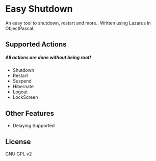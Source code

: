 # Easy Shutdown
  An easy tool to shutdown, restart and more..
  Written using Lazarus in ObjectPascal..
## Supported Actions
#####  All actions are done without being root!
  * Shutdown
  * Restart
  * Suspend
  * Hibernate
  * Logout
  * LockScreen
## Other Features
  * Delaying Supported

## License
  GNU GPL v2

